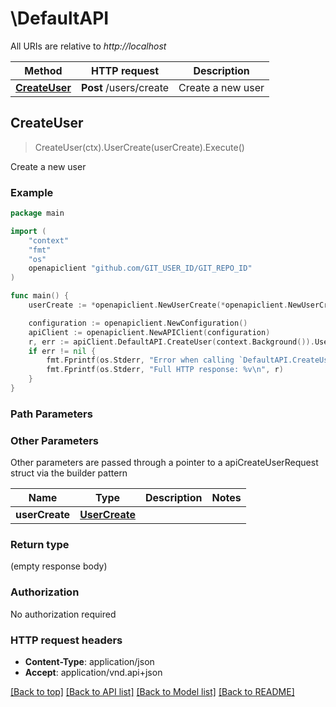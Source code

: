 # \DefaultAPI

All URIs are relative to *http://localhost*

Method | HTTP request | Description
------------- | ------------- | -------------
[**CreateUser**](DefaultAPI.md#CreateUser) | **Post** /users/create | Create a new user



## CreateUser

> CreateUser(ctx).UserCreate(userCreate).Execute()

Create a new user

### Example

```go
package main

import (
	"context"
	"fmt"
	"os"
	openapiclient "github.com/GIT_USER_ID/GIT_REPO_ID"
)

func main() {
	userCreate := *openapiclient.NewUserCreate(*openapiclient.NewUserCreateData("Type_example", *openapiclient.NewUserCreateDataAttributes("Username_example"))) // UserCreate | 

	configuration := openapiclient.NewConfiguration()
	apiClient := openapiclient.NewAPIClient(configuration)
	r, err := apiClient.DefaultAPI.CreateUser(context.Background()).UserCreate(userCreate).Execute()
	if err != nil {
		fmt.Fprintf(os.Stderr, "Error when calling `DefaultAPI.CreateUser``: %v\n", err)
		fmt.Fprintf(os.Stderr, "Full HTTP response: %v\n", r)
	}
}
```

### Path Parameters



### Other Parameters

Other parameters are passed through a pointer to a apiCreateUserRequest struct via the builder pattern


Name | Type | Description  | Notes
------------- | ------------- | ------------- | -------------
 **userCreate** | [**UserCreate**](UserCreate.md) |  | 

### Return type

 (empty response body)

### Authorization

No authorization required

### HTTP request headers

- **Content-Type**: application/json
- **Accept**: application/vnd.api+json

[[Back to top]](#) [[Back to API list]](../README.md#documentation-for-api-endpoints)
[[Back to Model list]](../README.md#documentation-for-models)
[[Back to README]](../README.md)

